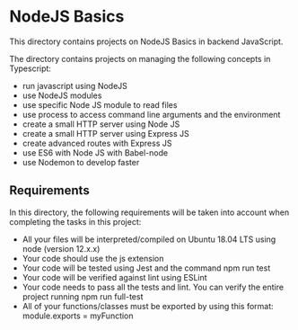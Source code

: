 # NodeJS Basics
This directory contains projects on NodeJS Basics in backend JavaScript.

The directory contains projects on managing the following concepts in Typescript:
- run javascript using NodeJS
- use NodeJS modules
- use specific Node JS module to read files
- use process to access command line arguments and the environment
- create a small HTTP server using Node JS
- create a small HTTP server using Express JS
- create advanced routes with Express JS
- use ES6 with Node JS with Babel-node
- use Nodemon to develop faster

## Requirements
In this directory, the following requirements will be taken into account when completing the tasks in this project:

- All your files will be interpreted/compiled on Ubuntu 18.04 LTS using node (version 12.x.x)
- Your code should use the js extension
- Your code will be tested using Jest and the command npm run test
- Your code will be verified against lint using ESLint
- Your code needs to pass all the tests and lint. You can verify the entire project running npm run full-test
- All of your functions/classes must be exported by using this format: module.exports = myFunction
